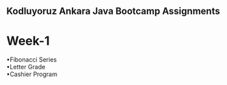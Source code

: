 ## Kodluyoruz Ankara Java Bootcamp Assignments

# Week-1

•Fibonacci Series<br>
•Letter Grade<br>
•Cashier Program
